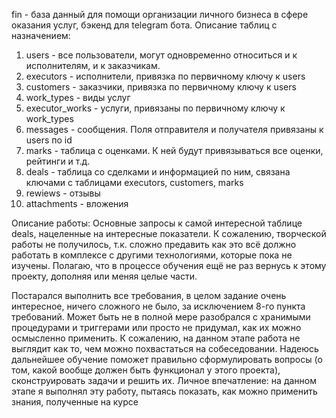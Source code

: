 fin - база данный для помощи организации личного бизнеса в сфере оказания услуг, бэкенд для telegram бота.
Описание таблиц с назначением:
  1. users - все пользователи, могут одновременно относиться и к исполнителям, и к заказчикам.
  2. executors - исполнители, привязка по первичному ключу к users
  3. customers - заказчики, привязка по первичному ключу к users
  4. work_types - виды услуг
  5. executor_works - услуги, привязаны по первичному ключу к work_types
  6. messages - сообщения. Поля отправителя и получателя привязаны к users по id
  7. marks - таблица с оценками. К ней будут привязываться все оценки, рейтинги и т.д.
  8. deals - таблица со сделками и информацией по ним, связана ключами с таблицами executors, customers, marks
  9. rewiews - отзывы
  10. attachments - вложения

  Описание работы:
  Основные запросы к самой интересной таблице deals, нацеленные на интересные показатели.
  К сожалению, творческой работы не получилось, т.к. сложно предавить как это всё должно работать в комплексе с другими технологиями,
  которые пока не изучены. Полагаю, что в процессе обучения ещё не раз вернусь к этому проекту, дополняя или меняя целые части.

  Постарался выполнить все требования, в целом задание очень интересное, ничего сложного не было, за исключением 8-го пункта требований. Может быть не в полной мере разобрался с хранимыми процедурами и триггерами или просто не придумал, как их можно осмысленно применить.
  К сожалению, на данном этапе работа не выглядит как то, чем можно похвастаться на собеседовании. Надеюсь дальнейшее обучение поможет правильно сформулировать вопросы (о том, какой вообще должен быть функционал у этого проекта), сконструировать задачи и решить их.
  Личное впечатление: на данном этапе я выполнял эту работу, пытаясь показать, как можно применить знания, полученные на курсе
